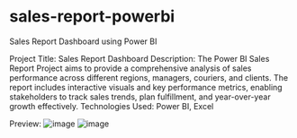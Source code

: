 # sales-report-powerbi
Sales Report Dashboard using Power BI

Project Title: Sales Report Dashboard
Description: The Power BI Sales Report Project aims to provide a comprehensive analysis of sales performance across different 
regions, managers, couriers, and clients. The report includes interactive visuals and key performance metrics, 
enabling stakeholders to track sales trends, plan fulfillment, and year-over-year growth effectively.
Technologies Used: Power BI, Excel


Preview:
![image](https://github.com/user-attachments/assets/a5338407-a7d1-4542-b3ca-993615aba89c)
![image](https://github.com/user-attachments/assets/4abb914d-965f-49df-a696-cb36b244b65b)
